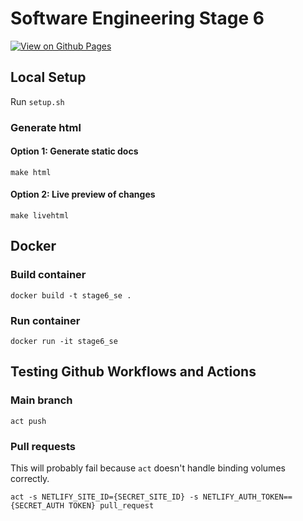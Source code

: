 # Software Engineering Stage 6

[![View on Github Pages](https://github.com/seededu/stage6_se/actions/workflows/preview.yml/badge.svg)](https://github.com/seededu/stage6_se/actions/workflows/preview.yml)

## Local Setup

Run `setup.sh`

### Generate html

#### Option 1: Generate static docs

`make html`

#### Option 2: Live preview of changes

`make livehtml`

## Docker

### Build container

`docker build -t stage6_se .`

### Run container

`docker run -it stage6_se`

## Testing Github Workflows and Actions

### Main branch

`act push`

### Pull requests

This will probably fail because `act` doesn't handle binding volumes correctly.

`act -s NETLIFY_SITE_ID={SECRET_SITE_ID} -s NETLIFY_AUTH_TOKEN=={SECRET_AUTH TOKEN} pull_request`
